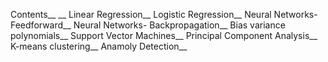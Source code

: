 Contents__
__
Linear Regression__
Logistic Regression__
Neural Networks- Feedforward__
Neural Networks- Backpropagation__
Bias variance polynomials__
Support Vector Machines__
Principal Component Analysis__
K-means clustering__
Anamoly Detection__
